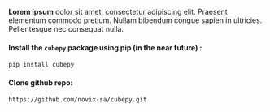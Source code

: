 **Lorem ipsum** dolor sit amet, consectetur adipiscing elit. Praesent elementum commodo pretium. Nullam bibendum congue sapien in ultricies. Pellentesque nec consequat nulla.


#### Install the  `cubepy`  package using pip  (in the near future) :
```
pip install cubepy
```

#### Clone github repo:
```
https://github.com/novix-sa/cubepy.git
```



<!--stackedit_data:
eyJoaXN0b3J5IjpbLTEwOTIzMjY5NjgsLTIwODU3ODk2ODAsMj
c5Mzg5Njg2LC05MzYxOTkyNjMsNzcwNzMzODA0XX0=
-->